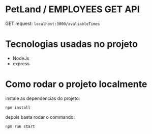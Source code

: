 # PetLand /  EMPLOYEES GET API

GET request: ``localhost:3000/avaliableTimes``

# Tecnologias usadas no projeto

* NodeJs
* express

# Como rodar o projeto localmente

instale as dependencias do projeto:

```console
npm install
```

depois basta rodar o commando:

```console
npm run start
```